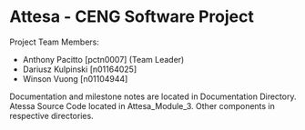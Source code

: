 # Attesa - CENG Software Project

Project Team Members:

- Anthony Pacitto [pctn0007] (Team Leader)
- Dariusz Kulpinski [n01164025]
- Winson Vuong [n01104944]

Documentation and milestone notes are located in Documentation Directory.
Atessa Source Code located in Attesa_Module_3.
Other components in respective directories.
